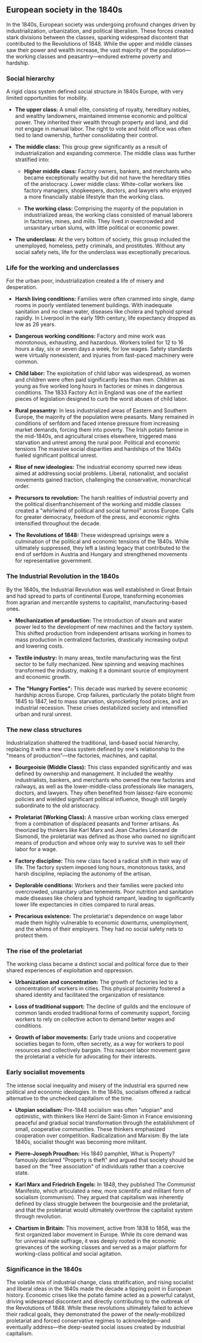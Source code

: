 

## European society in the 1840s

In the 1840s, European society was undergoing profound changes driven by industrialization, urbanization, and political liberalism. These forces created stark divisions between the classes, sparking widespread discontent that contributed to the Revolutions of 1848. While the upper and middle classes saw their power and wealth increase, the vast majority of the population—the working classes and peasantry—endured extreme poverty and hardship. 

### Social hierarchy

A rigid class system defined social structure in 1840s Europe, with very limited opportunities for mobility. 

* **The upper class:** A small elite, consisting of royalty, hereditary nobles, and wealthy landowners, maintained immense economic and political power. They inherited their wealth through property and land, and did not engage in manual labor. The right to vote and hold office was often tied to land ownership, further consolidating their control.

* **The middle class:** This group grew significantly as a result of industrialization and expanding commerce. The middle class was further stratified into:

     * **Higher middle class:** Factory owners, bankers, and merchants who became exceptionally wealthy but did not have the hereditary titles of the aristocracy.
Lower middle class: White-collar workers like factory managers, shopkeepers, doctors, and lawyers who enjoyed a more financially stable lifestyle than the working class.

    * **The working class:** Comprising the majority of the population in industrialized areas, the working class consisted of manual laborers in factories, mines, and mills. They lived in overcrowded and unsanitary urban slums, with little political or economic power.

* **The underclass:** At the very bottom of society, this group included the unemployed, homeless, petty criminals, and prostitutes. Without any social safety nets, life for the underclass was exceptionally precarious. 

### Life for the working and underclasses

For the urban poor, industrialization created a life of misery and desperation.
* **Harsh living conditions:** Families were often crammed into single, damp rooms in poorly ventilated tenement buildings. With inadequate sanitation and no clean water, diseases like cholera and typhoid spread rapidly. In Liverpool in the early 19th century, life expectancy dropped as low as 26 years.

* **Dangerous working conditions:** Factory and mine work was monotonous, exhausting, and hazardous. Workers toiled for 12 to 16 hours a day, six or seven days a week, for low wages. Safety standards were virtually nonexistent, and injuries from fast-paced machinery were common.

* **Child labor:** The exploitation of child labor was widespread, as women and children were often paid significantly less than men. Children as young as five worked long hours in factories or mines in dangerous conditions. The 1833 Factory Act in England was one of the earliest pieces of legislation designed to curb the worst abuses of child labor.

* **Rural peasantry:** In less industrialized areas of Eastern and Southern Europe, the majority of the population were peasants. Many remained in conditions of serfdom and faced intense pressure from increasing market demands, forcing them into poverty. The Irish potato famine in the mid-1840s, and agricultural crises elsewhere, triggered mass starvation and unrest among the rural poor. 
Political and economic tensions
The massive social disparities and hardships of the 1840s fueled significant political unrest.

* **Rise of new ideologies:** The industrial economy spurred new ideas aimed at addressing social problems. Liberal, nationalist, and socialist movements gained traction, challenging the conservative, monarchical order.

* **Precursors to revolution:** The harsh realities of industrial poverty and the political disenfranchisement of the working and middle classes created a "whirlwind of political and social turmoil" across Europe. Calls for greater democracy, freedom of the press, and economic rights intensified throughout the decade.

* **The Revolutions of 1848:** These widespread uprisings were a culmination of the political and economic tensions of the 1840s. While ultimately suppressed, they left a lasting legacy that contributed to the end of serfdom in Austria and Hungary and strengthened movements for representative government. 


### The Industrial Revolution in the 1840s

By the 1840s, the Industrial Revolution was well established in Great Britain and had spread to parts of continental Europe, transforming economies from agrarian and mercantile systems to capitalist, manufacturing-based ones. 

* **Mechanization of production:** The introduction of steam and water power led to the development of new machines and the factory system. This shifted production from independent artisans working in homes to mass production in centralized factories, drastically increasing output and lowering costs.

* **Textile industry:** In many areas, textile manufacturing was the first sector to be fully mechanized. New spinning and weaving machines transformed the industry, making it a dominant source of employment and economic growth.

* **The "Hungry Forties":** This decade was marked by severe economic hardship across Europe. Crop failures, particularly the potato blight from 1845 to 1847, led to mass starvation, skyrocketing food prices, and an industrial recession. These crises destabilized society and intensified urban and rural unrest. 

### The new class structures

Industrialization shattered the traditional, land-based social hierarchy, replacing it with a new class system defined by one's relationship to the "means of production"—the factories, machines, and capital. 

* **Bourgeoisie (Middle Class):** This class expanded significantly and was defined by ownership and management. It included the wealthy industrialists, bankers, and merchants who owned the new factories and railways, as well as the lower-middle-class professionals like managers, doctors, and lawyers. They often benefited from laissez-faire economic policies and wielded significant political influence, though still largely subordinate to the old aristocracy.

* **Proletariat (Working Class):** A massive urban working class emerged from a combination of displaced peasants and former artisans. As theorized by thinkers like Karl Marx and Jean Charles Léonard de Sismondi, the proletariat was defined as those who owned no significant means of production and whose only way to survive was to sell their labor for a wage.

* **Factory discipline:** This new class faced a radical shift in their way of life. The factory system imposed long hours, monotonous tasks, and harsh discipline, replacing the autonomy of the artisan.

* **Deplorable conditions:** Workers and their families were packed into overcrowded, unsanitary urban tenements. Poor nutrition and sanitation made diseases like cholera and typhoid rampant, leading to significantly lower life expectancies in cities compared to rural areas.

* **Precarious existence:** The proletariat's dependence on wage labor made them highly vulnerable to economic downturns, unemployment, and the whims of their employers. They had no social safety nets to protect them. 


### The rise of the proletariat

The working class became a distinct social and political force due to their shared experiences of exploitation and oppression.

* **Urbanization and concentration:** The growth of factories led to a concentration of workers in cities. This physical proximity fostered a shared identity and facilitated the organization of resistance.

* **Loss of traditional support:** The decline of guilds and the enclosure of common lands eroded traditional forms of community support, forcing workers to rely on collective action to demand better wages and conditions.

* **Growth of labor movements:** Early trade unions and cooperative societies began to form, often secretly, as a way for workers to pool resources and collectively bargain. This nascent labor movement gave the proletariat a vehicle for advocating for their interests. 

### Early socialist movements
The intense social inequality and misery of the industrial era spurred new political and economic ideologies. In the 1840s, socialism offered a radical alternative to the unchecked capitalism of the time.

* **Utopian socialism:** Pre-1848 socialism was often "utopian" and optimistic, with thinkers like Henri de Saint-Simon in France envisioning peaceful and gradual social transformation through the establishment of small, cooperative communities. These thinkers emphasized cooperation over competition.
Radicalization and Marxism: By the late 1840s, socialist thought was becoming more militant.

* **Pierre-Joseph Proudhon:** His 1840 pamphlet, What is Property? famously declared "Property is theft" and argued that society should be based on the "free association" of individuals rather than a coercive state.

* **Karl Marx and Friedrich Engels:** In 1848, they published The Communist Manifesto, which articulated a new, more scientific and militant form of socialism (communism). They argued that capitalism was inherently defined by class struggle between the bourgeoisie and the proletariat, and that the proletariat would ultimately overthrow the capitalist system through revolution.

* **Chartism in Britain:** This movement, active from 1838 to 1858, was the first organized labor movement in Europe. While its core demand was for universal male suffrage, it was deeply rooted in the economic grievances of the working classes and served as a major platform for working-class political and social agitation. 

### Significance in the 1840s
The volatile mix of industrial change, class stratification, and rising socialist and liberal ideas in the 1840s made the decade a tipping point in European history. Economic crises like the potato famine acted as a powerful catalyst, driving widespread discontent and directly contributing to the outbreak of the Revolutions of 1848. While these revolutions ultimately failed to achieve their radical goals, they demonstrated the power of the newly-mobilized proletariat and forced conservative regimes to acknowledge—and eventually address—the deep-seated social issues created by industrial capitalism. 